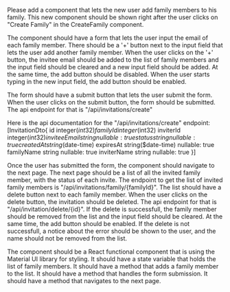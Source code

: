 Please add a component that lets the new user add family members to his family. This new component should be shown right after the user clicks on "Create Family" in the CreateFamily component. 

The component should have a form that lets the user input the email of each family member. There should be a '+' button next to the input field that lets the user add another family member. When the user clicks on the '+' button, the invitee email should be added to the list of family members and the input field should be cleared and a new input field should be added. At the same time, the add button should be disabled. When the user starts typing in the new input field, the add button should be enabled. 

The form should have a submit button that lets the user submit the form. When the user clicks on the submit button, the form should be submitted. The api endpoint for that is "/api/invitations/create"

Here is the api documentation for the "/api/invitations/create" endpoint:
[InvitationDto{
id	integer($int32)
familyId	integer($int32)
inviterId	integer($int32)
inviteeEmail	string
nullable: true
status	string
nullable: true
createdAt	string($date-time)
expiresAt	string($date-time)
nullable: true
familyName	string
nullable: true
inviterName	string
nullable: true
}]

Once the user has submitted the form, the component should navigate to the next page. The next page should be a list of all the invited family member, with the status of each invite. The endpoint to get the list of invited family members is "/api/invitations/family/{familyId}".
The list should have a delete button next to each family member. When the user clicks on the delete button, the invitation should be deleted. The api endpoint for that is "/api/invitation/delete/{id}". If the delete is successfull, the family member should be removed from the list and the input field should be cleared. At the same time, the add button should be enabled. If the delete is not successfull, a notice about the error should be shown to the user, and the name should not be removed from the list.


The component should be a React functional component that is using the Material UI library for styling. It should have a state variable that holds the list of family members. It should have a method that adds a family member to the list. It should have a method that handles the form submission. It should have a method that navigates to the next page.